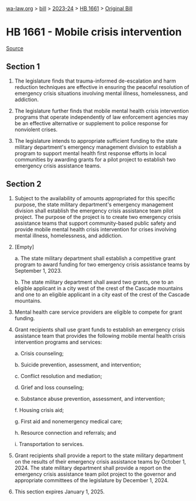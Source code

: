[wa-law.org](/) > [bill](/bill/) > [2023-24](/bill/2023-24/) > [HB 1661](/bill/2023-24/hb/1661/) > [Original Bill](/bill/2023-24/hb/1661/1/)

# HB 1661 - Mobile crisis intervention

[Source](http://lawfilesext.leg.wa.gov/biennium/2023-24/Pdf/Bills/House%20Bills/1661.pdf)

## Section 1
1. The legislature finds that trauma-informed de-escalation and harm reduction techniques are effective in ensuring the peaceful resolution of emergency crisis situations involving mental illness, homelessness, and addiction.

2. The legislature further finds that mobile mental health crisis intervention programs that operate independently of law enforcement agencies may be an effective alternative or supplement to police response for nonviolent crises.

3. The legislature intends to appropriate sufficient funding to the state military department's emergency management division to establish a program to support mental health first response efforts in local communities by awarding grants for a pilot project to establish two emergency crisis assistance teams.

## Section 2
1. Subject to the availability of amounts appropriated for this specific purpose, the state military department's emergency management division shall establish the emergency crisis assistance team pilot project. The purpose of the project is to create two emergency crisis assistance teams that support community-based public safety and provide mobile mental health crisis intervention for crises involving mental illness, homelessness, and addiction.

2. [Empty]

    a. The state military department shall establish a competitive grant program to award funding for two emergency crisis assistance teams by September 1, 2023.

    b. The state military department shall award two grants, one to an eligible applicant in a city west of the crest of the Cascade mountains and one to an eligible applicant in a city east of the crest of the Cascade mountains.

3. Mental health care service providers are eligible to compete for grant funding.

4. Grant recipients shall use grant funds to establish an emergency crisis assistance team that provides the following mobile mental health crisis intervention programs and services:

    a. Crisis counseling;

    b. Suicide prevention, assessment, and intervention;

    c. Conflict resolution and mediation;

    d. Grief and loss counseling;

    e. Substance abuse prevention, assessment, and intervention;

    f. Housing crisis aid;

    g. First aid and nonemergency medical care;

    h. Resource connection and referrals; and

    i. Transportation to services.

5. Grant recipients shall provide a report to the state military department on the results of their emergency crisis assistance teams by October 1, 2024. The state military department shall provide a report on the emergency crisis assistance team pilot project to the governor and appropriate committees of the legislature by December 1, 2024.

6. This section expires January 1, 2025.
